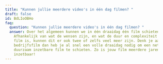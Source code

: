 ```yaml
---
title: "Kunnen jullie meerdere video's in één dag filmen? "
draft: false
id: BdLIoOBHo
faq:
  question: "Kunnen jullie meerdere video's in één dag filmen? "
  answer: Over het algemeen kunnen we in één draaidag één film schieten.
    Afhankelijk van wat de wensen zijn, en wat de duur en complexiteit van een
    film is, kunnen dit er ook twee of zelfs veel meer zijn. Denk je aan een
    bedrijfsfilm dan heb je al snel een volle draaidag nodig om een nette,
    duurzaam inzetbare film te schieten. Zo is jouw film meerdere jaren
    inzetbaar!
---
```

